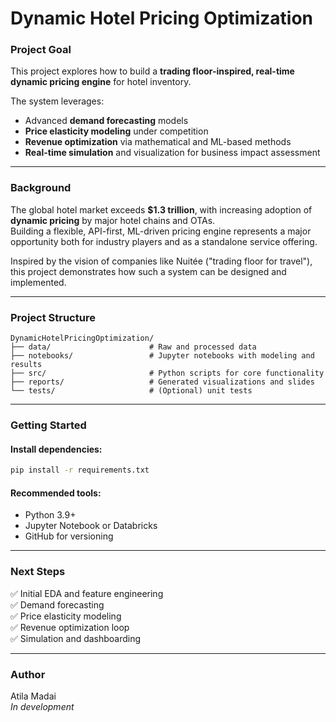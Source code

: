 
# Dynamic Hotel Pricing Optimization

### Project Goal
This project explores how to build a **trading floor-inspired, real-time dynamic pricing engine** for hotel inventory.

The system leverages:
- Advanced **demand forecasting** models
- **Price elasticity modeling** under competition
- **Revenue optimization** via mathematical and ML-based methods
- **Real-time simulation** and visualization for business impact assessment

---

### Background
The global hotel market exceeds **$1.3 trillion**, with increasing adoption of **dynamic pricing** by major hotel chains and OTAs.  
Building a flexible, API-first, ML-driven pricing engine represents a major opportunity both for industry players and as a standalone service offering.

Inspired by the vision of companies like Nuitée ("trading floor for travel"), this project demonstrates how such a system can be designed and implemented.

---

### Project Structure

```
DynamicHotelPricingOptimization/
├── data/                      # Raw and processed data
├── notebooks/                 # Jupyter notebooks with modeling and results
├── src/                       # Python scripts for core functionality
├── reports/                   # Generated visualizations and slides
└── tests/                     # (Optional) unit tests
```

---

### Getting Started

#### Install dependencies:

```bash
pip install -r requirements.txt
```

#### Recommended tools:
- Python 3.9+
- Jupyter Notebook or Databricks
- GitHub for versioning

---

### Next Steps
✅ Initial EDA and feature engineering  
✅ Demand forecasting  
✅ Price elasticity modeling  
✅ Revenue optimization loop  
✅ Simulation and dashboarding

---

### Author
Atila Madai  
*In development*
